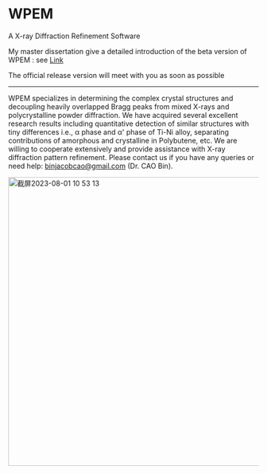 # WPEM
A X-ray Diffraction Refinement Software

My master dissertation give a detailed introduction of the beta version of WPEM : see [Link](https://github.com/Bin-Cao/MPhil_SHU)

The official release version will meet with you as soon as possible

----

WPEM specializes in determining the complex crystal structures and decoupling heavily overlapped Bragg peaks from mixed X-rays and polycrystalline powder diffraction. We have acquired several excellent research results including quantitative detection of similar structures with tiny differences i.e., α phase and α' phase of Ti-Ni alloy, separating contributions of amorphous and crystalline in Polybutene, etc. We are willing to cooperate extensively and provide assistance with X-ray diffraction pattern refinement. Please contact us if you have any queries or need help: binjacobcao@gmail.com (Dr. CAO Bin).

<img width="580" alt="截屏2023-08-01 10 53 13" src="https://github.com/Bin-Cao/WPEM/assets/86995074/ed5b0bf3-1eb9-4021-8dc1-430c853e6754">
